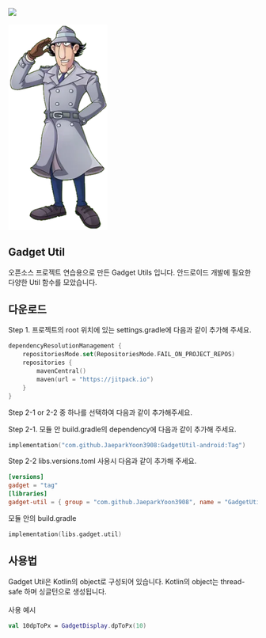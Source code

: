 [![](https://jitpack.io/v/JaeparkYoon3908/GadgetUtil-android.svg)](https://jitpack.io/#JaeparkYoon3908/GadgetUtil-android)

<p>
    <img src="./images/Gadget.webp" width="200">
</p> 

## Gadget Util
오픈소스 프로젝트 연습용으로 만든 Gadget Utils 입니다. 안드로이드 개발에 필요한 다양한 Util 함수를 모았습니다.

## 다운로드
Step 1. 프로젝트의 root 위치에 있는 settings.gradle에 다음과 같이 추가해 주세요.
```kotlin
dependencyResolutionManagement {
    repositoriesMode.set(RepositoriesMode.FAIL_ON_PROJECT_REPOS)
    repositories {
        mavenCentral()
        maven(url = "https://jitpack.io")
    }
}
```
Step 2-1 or 2-2 중 하나를 선택하여 다음과 같이 추가해주세요.

Step 2-1. 모듈 안 build.gradle의 dependency에 다음과 같이 추가해 주세요. 
```kotlin
implementation("com.github.JaeparkYoon3908:GadgetUtil-android:Tag")
```
Step 2-2 libs.versions.toml 사용시 다음과 같이 추가해 주세요.
```toml
[versions]
gadget = "tag"
[libraries]
gadget-util = { group = "com.github.JaeparkYoon3908", name = "GadgetUtil-android", version.ref = "gadget" }
```
모듈 안의 build.gradle
```kotlin
implementation(libs.gadget.util)
```

## 사용법
Gadget Util은 Kotlin의 object로 구성되어 있습니다. Kotlin의 object는 thread-safe 하며 싱글턴으로 생성됩니다.  
<br>
사용 예시
```kotlin
val 10dpToPx = GadgetDisplay.dpToPx(10)
```
